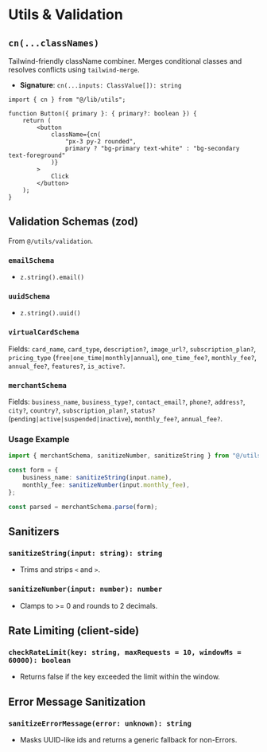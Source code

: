 # Utils & Validation

## `cn(...classNames)`
Tailwind-friendly className combiner. Merges conditional classes and resolves conflicts using `tailwind-merge`.

- **Signature**: `cn(...inputs: ClassValue[]): string`

```tsx
import { cn } from "@/lib/utils";

function Button({ primary }: { primary?: boolean }) {
	return (
		<button
			className={cn(
				"px-3 py-2 rounded",
				primary ? "bg-primary text-white" : "bg-secondary text-foreground"
			)}
		>
			Click
		</button>
	);
}
```

## Validation Schemas (zod)
From `@/utils/validation`.

### `emailSchema`
- `z.string().email()`

### `uuidSchema`
- `z.string().uuid()`

### `virtualCardSchema`
Fields: `card_name`, `card_type`, `description?`, `image_url?`, `subscription_plan?`, `pricing_type` (`free|one_time|monthly|annual`), `one_time_fee?`, `monthly_fee?`, `annual_fee?`, `features?`, `is_active?`.

### `merchantSchema`
Fields: `business_name`, `business_type?`, `contact_email?`, `phone?`, `address?`, `city?`, `country?`, `subscription_plan?`, `status?` (`pending|active|suspended|inactive`), `monthly_fee?`, `annual_fee?`.

### Usage Example
```ts
import { merchantSchema, sanitizeNumber, sanitizeString } from "@/utils/validation";

const form = {
	business_name: sanitizeString(input.name),
	monthly_fee: sanitizeNumber(input.monthly_fee),
};

const parsed = merchantSchema.parse(form);
```

## Sanitizers
### `sanitizeString(input: string): string`
- Trims and strips `<` and `>`.

### `sanitizeNumber(input: number): number`
- Clamps to >= 0 and rounds to 2 decimals.

## Rate Limiting (client-side)
### `checkRateLimit(key: string, maxRequests = 10, windowMs = 60000): boolean`
- Returns false if the key exceeded the limit within the window.

## Error Message Sanitization
### `sanitizeErrorMessage(error: unknown): string`
- Masks UUID-like ids and returns a generic fallback for non-Errors.
